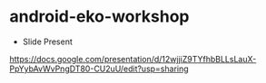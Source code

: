 # android-eko-workshop

- Slide Present

https://docs.google.com/presentation/d/12wjjiZ9TYfhbBLLsLauX-PpYybAvWvPngDT80-CU2uU/edit?usp=sharing
